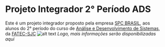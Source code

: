 # Projeto Integrador 2° Período ADS

Este é um projeto integrador proposto pela empresa [SPC BRASIL](https://www.spcbrasil.org.br), aos alunos do 2° período do curso de [Análise e Desenvolvimento de Sistemas](https://fatecsjc-prd.azurewebsites.net/curso-analise-e-desenvolvimento-de-sistemas.php), da [FATEC-SJC](https://fatecsjc-prd.azurewebsites.net)
![alt text](https://github.com/caiquesjc/Projeto_Integrador_2p/blob/master/Arquivos/logo2.png "Faculdade de Tecnologia de São José dos Campos")
_Logo, mais informações serão disponibilizadas aqui_
